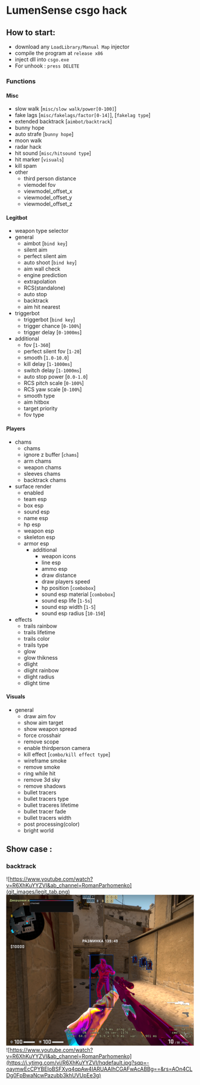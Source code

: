 # LumenSense csgo hack

## How to start:

- download any `LoadLibrary/Manual Map` injector
- compile the program at `release x86`
- inject dll into `csgo.exe`
- For unhook : `press DELETE`

### Functions

#### Misc

- slow walk [`misc/slow walk/power[0-100]`]
- fake lags [`misc/fakelags/factor[0-14]`], [`fakelag type`]
- extended backtrack [`aimbot/backtrack`]
- bunny hope
- auto strafe [`bunny hope`]
- moon walk
- radar hack
- hit sound [`misc/hitsound type`]
- hit marker [`visuals`]
- kill spam
- other
  - third person distance
  - viemodel fov
  - viewmodel_offset_x
  - viewmodel_offset_y
  - viewmodel_offset_z

#### Legitbot

- weapon type selector
- general
  - aimbot [`bind key`]
  - silent aim
  - perfect silent aim
  - auto shoot [`bind key`]
  - aim wall check
  - engine prediction
  - extrapolation
  - RCS(standalone)
  - auto stop
  - backtrack
  - aim hit nearest
- triggerbot
  - triggerbot [`bind key`]
  - trigger chance [`0-100%`]
  - trigger delay [`0-1000ms`]
- additional
  - fov [`1-360`]
  - perfect silent fov [`1-20`]
  - smooth [`1.0-10.0`]
  - kill delay [`1-1000ms`]
  - switch delay [`1-1000ms`]
  - auto stop power [`0.0-1.0`]
  - RCS pitch scale [`0-100%`]
  - RCS yaw scale [`0-100%`]
  - smooth type
  - aim hitbox
  - target priority
  - fov type

#### Players

- chams
  - chams
  - ignore z buffer [`chams`]
  - arm chams
  - weapon chams
  - sleeves chams
  - backtrack chams
- surface render
  - enabled
  - team esp
  - box esp
  - sound esp
  - name esp
  - hp esp
  - weapon esp
  - skeleton esp
  - armor esp
    - additional
      - weapon icons
      - line esp
      - ammo esp
      - draw distance
      - draw players speed
      - hp position [`combobox`]
      - sound esp material [`combobox`]
      - sound esp life [`1-5s`]
      - sound esp width [`1-5`]
      - sound esp radius [`10-150`]
- effects
  - trails rainbow
  - trails lifetime
  - trails color
  - trails type
  - glow
  - glow thikness
  - dlight
  - dlight rainbow
  - dlight radius
  - dlight time

#### Visuals

- general
  - draw aim fov
  - show aim target
  - show weapon spread
  - force crosshair
  - remove scope
  - enable thirdperson camera
  - kill effect [`combo/kill effect type`]
  - wireframe smoke
  - remove smoke
  - ring while hit
  - remove 3d sky
  - remove shadows
  - bullet tracers
  - bullet tracers type
  - bullet traceres lifetime
  - bullet tracer fade
  - bullet tracers width
  - post processing(color)
  - bright world

## Show case :
### backtrack 

![https://www.youtube.com/watch?v=R6XhKuYYZVI&ab_channel=RomanParhomenko](git_images/legit_tab.png)
!['chams'](git_images/chams.png)
![https://www.youtube.com/watch?v=R6XhKuYYZVI&ab_channel=RomanParhomenko](https://i.ytimg.com/vi/R6XhKuYYZVI/hqdefault.jpg?sqp=-oaymwEcCPYBEIoBSFXyq4qpAw4IARUAAIhCGAFwAcABBg==&rs=AOn4CLDg0FpBwaNcwPazubb3khUVUpEe3g)
